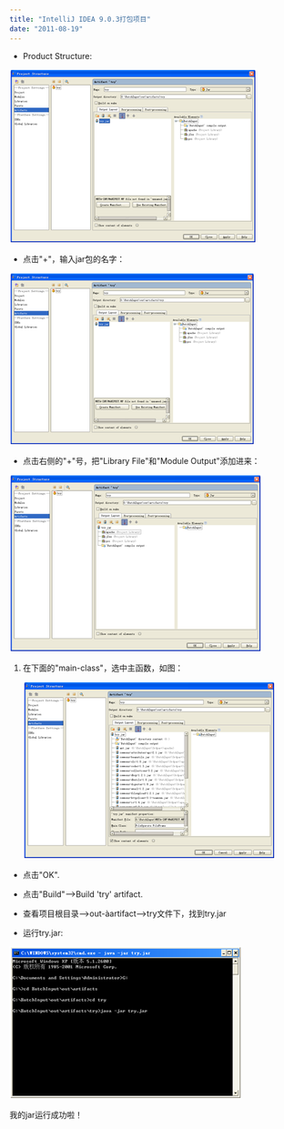 ```yaml
---
title: "IntelliJ IDEA 9.0.3打包项目"
date: "2011-08-19"
---
```


- Product Structure:
    

![](images/081911_1411_IntelliJIDE1.png)

- 点击"+"，输入jar包的名字：
    

![](images/081911_1411_IntelliJIDE2.png)

- 点击右侧的"+"号，把"Library File"和"Module Output"添加进来：
    

![](images/081911_1411_IntelliJIDE3.png)

1. 在下面的"main-class"，选中主函数，如图：
    
    ![](images/081911_1411_IntelliJIDE4.png)
    

- 点击"OK".
    
- 点击"Build"—>Build 'try' artifact.
    
- 查看项目根目录—>out-àartifact—>try文件下，找到try.jar
    
- 运行try.jar:
    

![](images/081911_1411_IntelliJIDE5.png)

我的jar运行成功啦！
